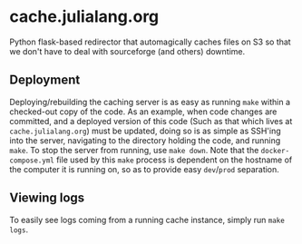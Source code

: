 cache.julialang.org
===================

Python flask-based redirector that automagically caches files on S3 so that we don't have to deal with sourceforge (and others) downtime.

## Deployment

Deploying/rebuilding the caching server is as easy as running `make` within a checked-out copy of the code.  As an example, when code changes are committed, and a deployed version of this code (Such as that which lives at `cache.julialang.org`) must be updated, doing so is as simple as SSH'ing into the server, navigating to the directory holding the code, and running `make`.  To stop the server from running, use `make down`.  Note that the `docker-compose.yml` file used by this `make` process is dependent on the hostname of the computer it is running on, so as to provide easy `dev`/`prod` separation.

## Viewing logs
To easily see logs coming from a running cache instance, simply run `make logs`.
